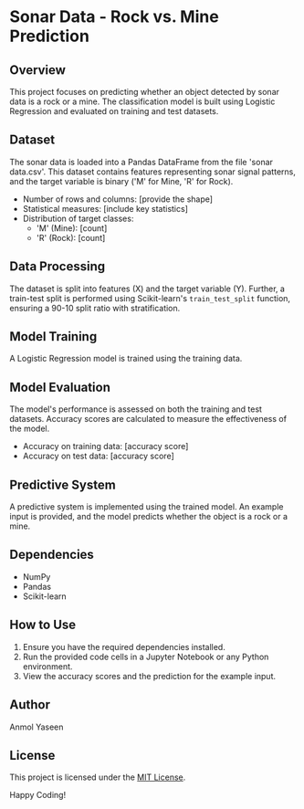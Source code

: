 # Sonar Data - Rock vs. Mine Prediction

## Overview

This project focuses on predicting whether an object detected by sonar data is a rock or a mine. The classification model is built using Logistic Regression and evaluated on training and test datasets.

## Dataset

The sonar data is loaded into a Pandas DataFrame from the file 'sonar data.csv'. This dataset contains features representing sonar signal patterns, and the target variable is binary ('M' for Mine, 'R' for Rock).

- Number of rows and columns: [provide the shape]
- Statistical measures: [include key statistics]
- Distribution of target classes:
  - 'M' (Mine): [count]
  - 'R' (Rock): [count]

## Data Processing

The dataset is split into features (X) and the target variable (Y). Further, a train-test split is performed using Scikit-learn's `train_test_split` function, ensuring a 90-10 split ratio with stratification.

## Model Training

A Logistic Regression model is trained using the training data.

## Model Evaluation

The model's performance is assessed on both the training and test datasets. Accuracy scores are calculated to measure the effectiveness of the model.

- Accuracy on training data: [accuracy score]
- Accuracy on test data: [accuracy score]

## Predictive System

A predictive system is implemented using the trained model. An example input is provided, and the model predicts whether the object is a rock or a mine.

## Dependencies

- NumPy
- Pandas
- Scikit-learn

## How to Use

1. Ensure you have the required dependencies installed.
2. Run the provided code cells in a Jupyter Notebook or any Python environment.
3. View the accuracy scores and the prediction for the example input.

## Author

Anmol Yaseen

## License

This project is licensed under the [MIT License](LICENSE).

Happy Coding!

